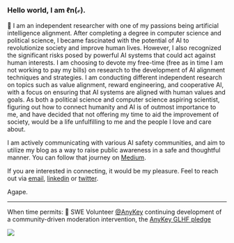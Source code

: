 ### Hello world, I am ℓn(ℯ).

👾 I am an independent researcher with one of my passions being artificial intelligence alignment. After completing a degree in computer science and political science, I became fascinated with the potential of AI to revolutionize society and improve human lives. However, I also recognized the significant risks posed by powerful AI systems that could act against human interests. I am choosing to devote my free-time (free as in time I am not working to pay my bills) on research to the development of AI alignment techniques and strategies. I am conducting different independent research on topics such as value alignment, reward engineering, and cooperative AI, with a focus on ensuring that AI systems are aligned with human values and goals. As both a political science and computer science aspiring scientist, figuring out how to connect humanity and AI is of outmost importance to me, and have decided that not offering my time to aid the improvement of society, would be a life unfulfilling to me and the people I love and care about.

I am actively communicating with various AI safety communities, and aim to utilize my blog as a way to raise public awareness in a safe and thoughtful manner. You can follow that journey on [Medium](https://medium.com/@elenipartakki).

If you are interested in connecting, it would be my pleasure. Feel to reach out via [email](mailto:elenipartakki@gmail.com), [linkedin](https://www.linkedin.com/in/elenipartakki/) or [twitter](https://twitter.com/epartakki).

Agape.

***

When time permits:
🧩 SWE Volunteer [@AnyKey](https://anykey.org/) continuing development of a community-driven moderation intervention, the [AnyKey GLHF pledge](https://anykey.org/en/pledge)

![](https://media.giphy.com/media/bcKmIWkUMCjVm/giphy.gif)
